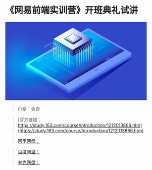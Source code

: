 # 《网易前端实训营》开班典礼试讲

![img](../../../assets/study163/free/d841fb8f89b1472b83098983920618fb.jpg)

> 价格：免费

> [官方链接：https://study.163.com/course/introduction/1212013866.htm](https://study.163.com/course/introduction/1212013866.htm)

> [阿里网盘：]()

> [百度网盘：]()

> [夸克网盘：]()
